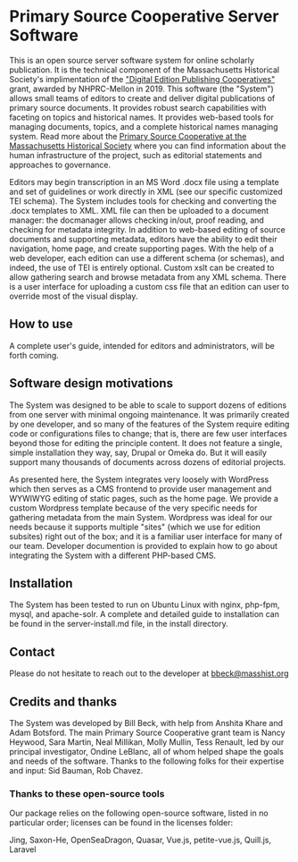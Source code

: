 # Primary Source Cooperative Server Software

This is an open source server software system for online scholarly publication. It is the technical component of the Massachusetts Historical Society's implimentation of the ["Digital Edition Publishing Cooperatives"](https://www.archives.gov/nhprc/announcement/depc) grant, awarded by NHPRC-Mellon in 2019. This software (the "System") allows small teams of editors to create and deliver digital publications of primary source documents. It provides robust search capabilities with faceting on topics and historical names. It provides web-based tools for managing documents, topics, and a complete historical names managing system. Read more about the [Primary Source Cooperative at the Massachusetts Historical Society](https://www.primarysourcecoop.org) where you can find information about the human infrastructure of the project, such as editorial statements and approaches to governance.

Editors may begin transcription in an MS Word .docx file using a template and set of guidelines or work directly in XML (see our specific customized TEI schema). The System includes tools for checking and converting the .docx templates to XML. XML file can then be uploaded to a document manager: the docmanager allows checking in/out, proof reading, and checking for metadata integrity. In addition to web-based editing of source documents and supporting metadata, editors have the ability to edit their navigation, home page, and create supporting pages. With the help of a web developer, each edition can use a different schema (or schemas), and indeed, the use of TEI is entirely optional. Custom xslt can be created to allow gathering search and browse metadata from any XML schema. There is a user interface for uploading a custom css file that an edition can user to override most of the visual display. 

## How to use

A complete user's guide, intended for editors and administrators, will be forth coming.

## Software design motivations

The System was designed to be able to scale to support dozens of editions from one server with minimal ongoing maintenance. It was primarily created by one developer, and so many of the features of the System require editing code or configurations files to change; that is, there are few user interfaces beyond those for editing the principle content. It does not feature a single, simple installation they way, say, Drupal or Omeka do. But it will easily support many thousands of documents across dozens of editorial projects. 

As presented here, the System integrates very loosely with WordPress which then serves as a CMS frontend to provide user management and WYWIWYG editing of static pages, such as the home page. We provide a custom Wordpress template because of the very specific needs for gathering metadata from the main System. Wordpress was ideal for our needs because it supports multiple "sites" (which we use for edition subsites) right out of the box; and it is a familiar user interface for many of our team. Developer documention is provided to explain how to go about integrating the System with a different PHP-based CMS.

## Installation 

The System has been tested to run on Ubuntu Linux with nginx, php-fpm, mysql, and apache-solr. A complete and detailed guide to installation can be found in the server-install.md file, in the install directory.

## Contact

Please do not hesitate to reach out to the developer at bbeck@masshist.org

## Credits and thanks

The System was developed by Bill Beck, with help from Anshita Khare and Adam Botsford. The main Primary Source Cooperative grant team is Nancy Heywood, Sara Martin, Neal Millikan, Molly Mullin, Tess Renault, led by our principal investigator, Ondine LeBlanc, all of whom helped shape the goals and needs of the software. Thanks to the following folks for their expertise and input: Sid Bauman, Rob Chavez.

### Thanks to these open-source tools

Our package relies on the following open-source software, listed in no particular order; licenses can be found in the licenses folder:

Jing, Saxon-He, OpenSeaDragon, Quasar, Vue.js, petite-vue.js, Quill.js, Laravel

